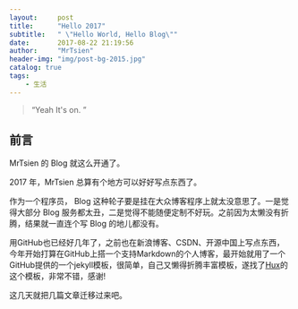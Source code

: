 ```yaml
---
layout:     post
title:      "Hello 2017"
subtitle:   " \"Hello World, Hello Blog\""
date:       2017-08-22 21:19:56
author:     "MrTsien"
header-img: "img/post-bg-2015.jpg"
catalog: true
tags:
    - 生活
---
```


> “Yeah It's on. ”


## 前言

MrTsien 的 Blog 就这么开通了。


2017 年，MrTsien 总算有个地方可以好好写点东西了。


作为一个程序员， Blog 这种轮子要是挂在大众博客程序上就太没意思了。一是觉得大部分 Blog 服务都太丑，二是觉得不能随便定制不好玩。之前因为太懒没有折腾，结果就一直连个写 Blog 的地儿都没有。

用GitHub也已经好几年了，之前也在新浪博客、CSDN、开源中国上写点东西，今年开始打算在GitHub上搭一个支持Markdown的个人博客，最开始就用了一个GitHub提供的一个jekyll模板，很简单，自己又懒得折腾丰富模板，遂找了[Hux](https://github.com/Huxpro/huxpro.github.io)的这个模板，非常不错，感谢!

这几天就把几篇文章迁移过来吧。